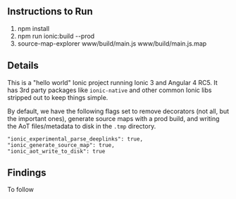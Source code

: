
## Instructions to Run
1. npm install
2. npm run ionic:build --prod
3. source-map-explorer www/build/main.js www/build/main.js.map

## Details
This is a "hello world" Ionic project running Ionic 3 and Angular 4 RC5. It has 3rd party packages like `ionic-native` and other common Ionic libs stripped out to keep things simple.

By default, we have the following flags set to remove decorators (not all, but the important ones), generate source maps with a prod build, and writing the AoT files/metadata to disk in the `.tmp` directory.

```
"ionic_experimental_parse_deeplinks": true,
"ionic_generate_source_map": true,
"ionic_aot_write_to_disk": true
```

## Findings
To follow